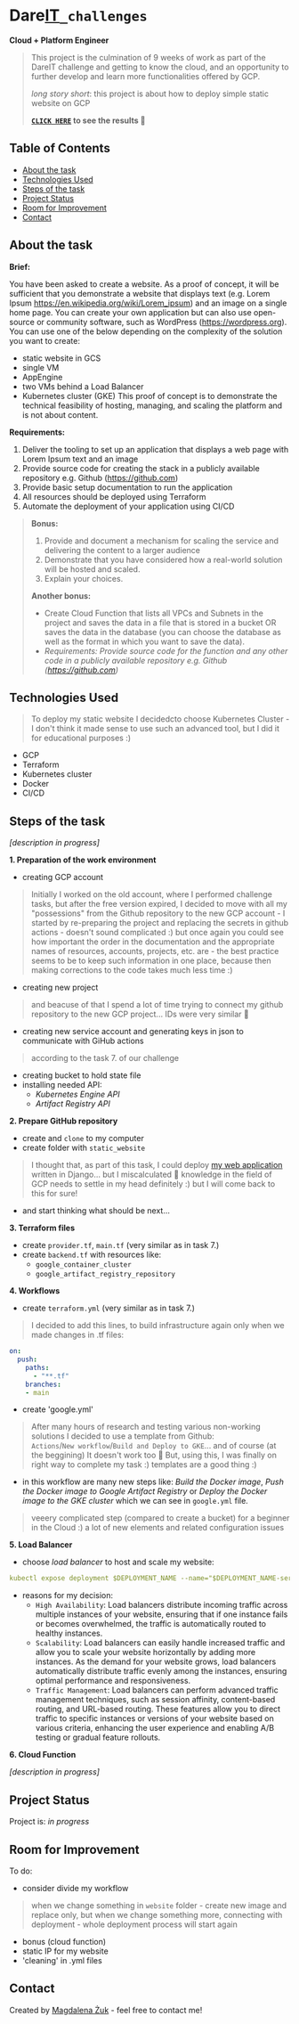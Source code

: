 # Dare[IT](https://www.dareit.io/challenges/cloud)`_challenges` 
**Cloud + Platform Engineer** 

> This project is the culmination of 9 weeks of work as part of the DareIT challenge and getting to know the cloud, and an opportunity to further develop and learn more functionalities offered by GCP.
> 
> *long story short*: this project is about how to deploy simple static website on GCP 
> 
> **[`CLICK HERE`](http://34.132.17.249/) to see the results 🚀**
>



## Table of Contents
* [About the task](#about-the-task)
* [Technologies Used](#technologies-used)
* [Steps of the task](#steps-of-the-task)
* [Project Status](#project-status) 
* [Room for Improvement](#room-for-improvement) <!--* [Inspiration](#inspiration)-->
* [Contact](#contact) 




## About the task

**Brief:**

You have been asked to create a website. As a proof of concept, it will be sufficient that you demonstrate a website that displays text (e.g. Lorem Ipsum https://en.wikipedia.org/wiki/Lorem_ipsum) and an image on a single home page.
You can create your own application but can also use open-source or community software, such as WordPress (https://wordpress.org).
You can use one of the below depending on the complexity of the solution you want to create:
- static website in GCS
- single VM
- AppEngine
- two VMs behind a Load Balancer
- Kubernetes cluster (GKE)
This proof of concept is to demonstrate the technical feasibility of hosting, managing, and scaling the platform and is not about content.

**Requirements:**
1. Deliver the tooling to set up an application that displays a web page with Lorem Ipsum text and an image
2. Provide source code for creating the stack in a publicly available repository e.g. Github (https://github.com)
3. Provide basic setup documentation to run the application
4. All resources should be deployed using Terraform
5. Automate the deployment of your application using CI/CD


> **Bonus:**
> 1. Provide and document a mechanism for scaling the service and delivering the content to a larger audience
> 2. Demonstrate that you have considered how a real-world solution will be hosted and scaled.
> 3. Explain your choices.
> 
> **Another bonus:**
> 
> - Create Cloud Function that lists all VPCs and Subnets in the project and saves the data in a file that is stored in a bucket OR saves the data in the database (you can choose the database as well as the format in which you want to save the data).
> - *Requirements:*
> *Provide source code for the function and any other code in a publicly available repository e.g. Github (https://github.com)*



## Technologies Used

> To deploy my static website I decidedcto choose Kubernetes Cluster - I don't think it made sense to use such an advanced tool, but I did it for educational purposes :) 
- GCP
- Terraform
- Kubernetes cluster
- Docker
- CI/CD



## Steps of the task

*[description in progress]*

**1. Preparation of the work environment**

- creating GCP account
> Initially I worked on the old account, where I performed challenge tasks, but after the free version expired, I decided to move with all my "possessions" from the Github repository to the new GCP account - I started by re-preparing the project and replacing the secrets in github actions - doesn't sound complicated :) but once again you could see how important the order in the documentation and the appropriate names of resources, accounts, projects, etc. are - the best practice seems to be to keep such information in one place, because then making corrections to the code takes much less time :)
- creating new project
> and beacuse of that I spend a lot of time trying to connect my github repository to the new GCP project... IDs were very similar 🙈
- creating new service account and generating keys in json to communicate with GiHub actions
> according to the task 7. of our challenge
- creating bucket to hold state file
- installing needed API:
  - *Kubernetes Engine API*
  - *Artifact Registry API*

**2. Prepare GitHub repository**
- create and `clone` to my computer
- create folder with `static_website`
> I thought that, as part of this task, I could deploy [my web application](https://github.com/m-n-zuk/ibd_maternity) written in Django... but I miscalculated 🙈 knowledge in the field of GCP needs to settle in my head definitely :) but I will come back to this for sure!
- and start thinking what should be next...

**3. Terraform files**
- create `provider.tf`, `main.tf` (very similar as in task 7.)
- create `backend.tf` with resources like:
  - `google_container_cluster`
  - `google_artifact_registry_repository`


**4. Workflows**
- create `terraform.yml` (very similar as in task 7.)
> I decided to add this lines, to build  infrastructure again only when we made changes in .tf files:
```yaml
on:
  push:
    paths:
      - "**.tf"
    branches:
    - main
```
- create 'google.yml'
> After many hours of research and testing various non-working solutions I decided to use a template from Github: <br> `Actions`/`New workflow`/`Build and Deploy to GKE`... and of course (at the beggining) It doesn't work too 🤡 But, using this, I was finally on right way to complete my task :) templates are a good thing :)
  - in this workflow are many new steps like: *Build the Docker image*, *Push the Docker image to Google Artifact Registry* or *Deploy the Docker image to the GKE cluster* which we can see in `google.yml` file.
> veeery complicated step (compared to create a bucket) for a beginner in the Cloud :) a lot of new elements and related configuration issues

**5. Load Balancer**

- choose *load balancer* to host and scale my website:
```yaml
kubectl expose deployment $DEPLOYMENT_NAME --name="$DEPLOYMENT_NAME-service" --type=LoadBalancer --port 80 --target-port 80
```
- reasons for my decision:
  - `High Availability`: Load balancers distribute incoming traffic across multiple instances of your website, ensuring that if one instance fails or becomes overwhelmed, the traffic is automatically routed to healthy instances.
  - `Scalability`: Load balancers can easily handle increased traffic and allow you to scale your website horizontally by adding more instances. As the demand for your website grows, load balancers automatically distribute traffic evenly among the instances, ensuring optimal performance and responsiveness.
  - `Traffic Management`: Load balancers can perform advanced traffic management techniques, such as session affinity, content-based routing, and URL-based routing. These features allow you to direct traffic to specific instances or versions of your website based on various criteria, enhancing the user experience and enabling A/B testing or gradual feature rollouts.

**6. Cloud Function**

*[description in progress]*


## Project Status

Project is: _in progress_


## Room for Improvement

To do:
- consider divide my workflow
> when we change something in `website` folder - create new image and replace only, but when we change something more, connecting with deployment - whole deployment process will start again
- bonus (cloud function)
- static IP for my website
- 'cleaning' in .yml files


<!-- ## Inspiration
powered by DareIT. -->


## Contact
Created by [Magdalena Żuk](https://www.linkedin.com/in/m-n-zuk/) - feel free to contact me!
